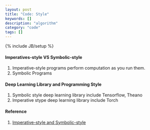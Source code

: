 ```yaml
---
layout: post
title: "Code: Style"
keywords: []
description: "algorithm"
category: "code"
tags: []
---
```

{% include JB/setup %}

#### Imperatives-style VS Symbolic-style 
1. Imperative-style programs perform computation as you run them.
2. Symbolic Programs


#### Deep Learning Library and Programming Style
1. Symbolic style deep learning library include Tensorflow, Theano
2. Imperative stype deep learning library include Torch 

#### Reference 
1. [Imperative-style and Symbolic-style](https://mxnet.incubator.apache.org/versions/master/architecture/program_model.html)
